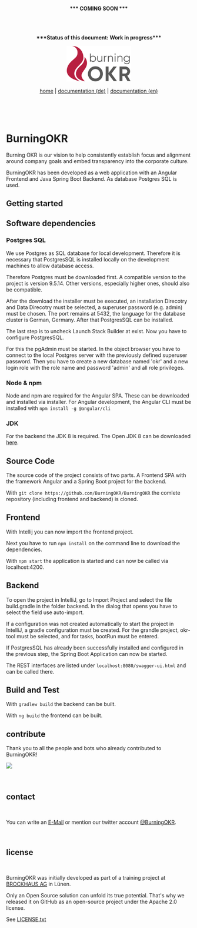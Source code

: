 <p align="center"><b> *** COMING SOON *** </p></b>
<br></br>
<p align="center"><b> ***Status of this document: Work in progress*** </p></b>

<p align="center"><img src="/docs/ci/Logo_burningOKR_RGB_web.png" width="35%" height="35%" alt="Burning OKR"/></p>

<p align="center">
<a href="http://www.burningokr.org" target="_blank">home</a> | <a href="https://burning-okr.gitbook.io/burningokr" target="_blank">documentation (de)</a> | <a href="https://burning-okr.gitbook.io/burningokr/v/en" target="_blank">documentation (en) </a> </a></p>
<br/><br/><br/>

# BurningOKR 
Burning OKR is our vision to help consistently establish focus and alignment around company goals and embed transparency into the corporate culture.

BurningOKR has been developed as a web application with an Angular Frontend and Java Spring Boot Backend. As database Postgres SQL is used. 


## Getting started

## Software dependencies

### Postgres SQL

We use Postgres as SQL database for local development. Therefore it is necessary that PostgresSQL is installed locally on the development machines to allow database access.

Therefore Postgres must be downloaded first. A compatible version to the project is version 9.5.14. Other versions, especially higher ones, should also be compatible.

After the download the installer must be executed, an installation Direcotry and Data Direcotry must be selected, a superuser password (e.g. admin) must be chosen. The port remains at 5432, the language for the database cluster is German, Germany. After that PostgresSQL can be installed.

The last step is to uncheck Launch Stack Builder at exist. Now you have to configure PostgresSQL.

For this the pgAdmin must be started. In the object browser you have to connect to the local Postgres server with the previously defined superuser password. Then you have to create a new database named 'okr' and a new login role with the role name and password 'admin' and all role privileges.



### Node & npm

Node and npm are required for the Angular SPA. These can be downloaded and installed via installer. For Angular development, the Angular CLI must be installed with `npm install -g @angular/cli`


### JDK

For the backend the JDK 8 is required. The Open JDK 8 can be downloaded [here](https://adoptopenjdk.net/upstream.html).

## Source Code

The source code of the project consists of two parts. A Frontend SPA with the framework Angular and a Spring Boot project for the backend.

With `git clone https://github.com/BurningOKR/BurningOKR` the comlete repository (including frontend and backend) is cloned.


## Frontend

With Intellij you can now import the frontend project.


Next you have to run `npm install` on the command line to download the dependencies. 


With `npm start` the application is started and can now be called via localhost:4200.


## Backend

To open the project in IntelliJ, go to Import Project and select the file build.gradle in the folder backend. In the dialog that opens you have to select the field use auto-import.

If a configuration was not created automatically to start the project in IntelliJ, a gradle configuration must be created. For the grandle project, okr-tool must be selected, and for tasks, bootRun must be entered.

If PostgresSQL has already been successfully installed and configured in the previous step, the Spring Boot Application can now be started.

The REST interfaces are listed under `localhost:8080/swagger-ui.html` and can be called there.

## Build and Test

With `gradlew build` the backend can be built.

With `ng build` the frontend can be built.


## contribute

Thank you to all the people and bots who already contributed to BurningOKR!

<!-- generate new contributor list.. https://contributors-img.firebaseapp.com/ -->
<a href="https://github.com/BurningOKR/BurningOKR/graphs/contributors"><img src="https://contributors-img.firebaseapp.com/image?repo=BurningOKR/BurningOKR"/>
</a>

<br/>


## contact
<br/>

You can write an [E-Mail](mailto:burningokr@brockhaus-ag.de) or mention our twitter account [@BurningOKR](https://twitter.com/BurningOkr).

<br/>

## license
<br/>

BurningOKR was initially developed as part of a training project at [BROCKHAUS AG](http://brockhaus-ag.de) in Lünen.

Only an Open Source solution can unfold its true potential. That's why we released it on GitHub as an open-source project under the Apache 2.0 license.

See [LICENSE.txt](LICENSE.txt)

